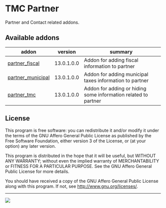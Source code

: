 # TMC Partner

Partner and Contact related addons.

## Available addons

addon | version | summary
--- | --- | ---
[partner_fiscal](partner_fiscal/) | 13.0.1.0.0 | Addon for adding fiscal information to partner
[partner_municipal](partner_municipal/) | 13.0.1.0.0 | Addon for adding municipal taxes information to partner
[partner_tmc](partner_tmc/) | 13.0.1.0.0 | Addon for adding or hiding some information related to partner

## License

This program is free software: you can redistribute it and/or modify it under the terms of the GNU Affero General Public License as published by the Free Software Foundation, either version 3 of the License, or (at your option) any later version.

This program is distributed in the hope that it will be useful, but WITHOUT ANY WARRANTY; without even the implied warranty of MERCHANTABILITY or FITNESS FOR A PARTICULAR PURPOSE. See the GNU Affero General Public License for more details.

You should have received a copy of the GNU Affero General Public License along with this program. If not, see http://www.gnu.org/licenses/.

----

<img align="left" src="https://iili.io/2ARo1R.png"/>
